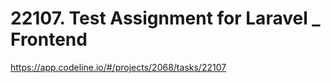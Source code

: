 # 22107. Test Assignment for Laravel _ Frontend 

https://app.codeline.io/#/projects/2068/tasks/22107
